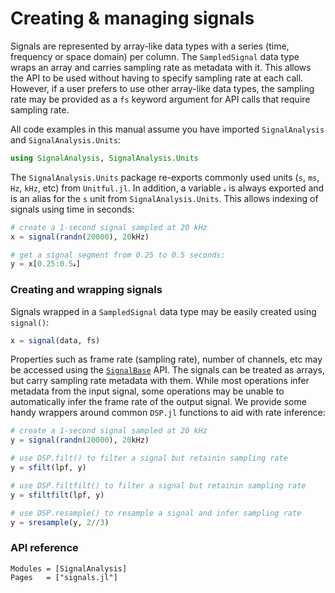 # Creating & managing signals

Signals are represented by array-like data types with a series (time, frequency or space domain) per column. The `SampledSignal` data type wraps an array and carries sampling rate as metadata with it. This allows the API to be used without having to specify sampling rate at each call. However, if a user prefers to use other array-like data types, the sampling rate may be provided as a `fs` keyword argument for API calls that require sampling rate.

All code examples in this manual assume you have imported `SignalAnalysis` and `SignalAnalysis.Units`:
```julia
using SignalAnalysis, SignalAnalysis.Units
```
The `SignalAnalysis.Units` package re-exports commonly used units (`s`, `ms`, `Hz`, `kHz`, etc) from `Unitful.jl`. In addition, a variable `𝓈` is always exported and is an alias for the `s` unit from `SignalAnalysis.Units`. This allows indexing of signals using time in seconds:
```julia
# create a 1-second signal sampled at 20 kHz
x = signal(randn(20000), 20kHz)

# get a signal segment from 0.25 to 0.5 seconds:
y = x[0.25:0.5𝓈]
```

### Creating and wrapping signals

Signals wrapped in a `SampledSignal` data type may be easily created using `signal()`:
```julia
x = signal(data, fs)
```
Properties such as frame rate (sampling rate), number of channels, etc may be accessed using the [`SignalBase`](https://github.com/haberdashPI/SignalBase.jl) API. The signals can be treated as arrays, but carry sampling rate metadata with them. While most operations infer metadata from the input signal, some operations may be unable to automatically infer the frame rate of the output signal. We provide some handy wrappers around common `DSP.jl` functions to aid with rate inference:
```julia
# create a 1-second signal sampled at 20 kHz
y = signal(randn(20000), 20kHz)

# use DSP.filt() to filter a signal but retainin sampling rate
y = sfilt(lpf, y)

# use DSP.filtfilt() to filter a signal but retainin sampling rate
y = sfiltfilt(lpf, y)

# use DSP.resample() to resample a signal and infer sampling rate
y = sresample(y, 2//3)
```

### API reference

```@autodocs
Modules = [SignalAnalysis]
Pages   = ["signals.jl"]
```
